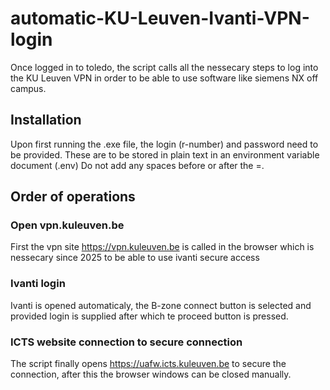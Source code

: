# automatic-KU-Leuven-Ivanti-VPN-login
Once logged in to toledo, the script calls all the nessecary steps to log into the KU Leuven VPN in order to be able to use software like siemens NX off campus.

## Installation
Upon first running the .exe file, the login (r-number) and password need to be provided. These are to be stored in plain text in an environment variable document (.env)
Do not add any spaces before or after the =.

## Order of operations
### Open vpn.kuleuven.be
First the vpn site https://vpn.kuleuven.be is called in the browser which is nessecary since 2025 to be able to use ivanti secure access

### Ivanti login
Ivanti is opened automaticaly, the B-zone connect button is selected and provided login is supplied after which te proceed button is pressed.

### ICTS website connection to secure connection
The script finally opens https://uafw.icts.kuleuven.be to secure the connection, after this the browser windows can be closed manually.

